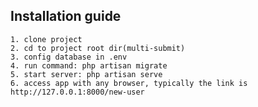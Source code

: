 ## Installation guide
    1. clone project
    2. cd to project root dir(multi-submit)
    3. config database in .env
    4. run command: php artisan migrate 
    5. start server: php artisan serve
    6. access app with any browser, typically the link is http://127.0.0.1:8000/new-user
